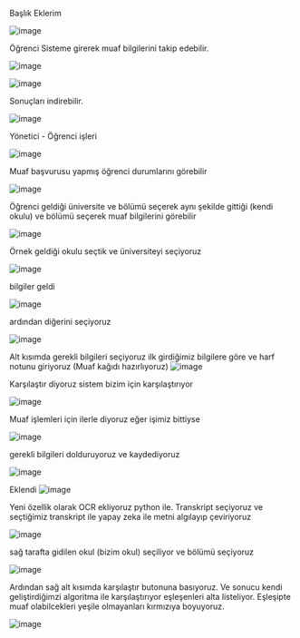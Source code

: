 Başlık Eklerim

![image](https://github.com/user-attachments/assets/0484912b-2230-4ea0-bb1a-1fbc8ba87ffa)

Öğrenci Sisteme girerek muaf bilgilerini takip edebilir.

![image](https://github.com/user-attachments/assets/e4a9ed26-b882-4c71-b9a8-d2b90e29877d)

![image](https://github.com/user-attachments/assets/3146a43e-c2f6-4f94-9ad3-575021d7c78e)

Sonuçları indirebilir.

![image](https://github.com/user-attachments/assets/03445c33-b7d3-4ae7-bd6f-433c02f6e2bc)

Yönetici - Öğrenci işleri

![image](https://github.com/user-attachments/assets/13103c9d-bb51-41bb-b9af-b0b08f9e04b0)

Muaf başvurusu yapmış öğrenci durumlarını görebilir

![image](https://github.com/user-attachments/assets/b2c4f1cc-6572-4bdb-a386-cc268b413e2e)

Öğrenci geldiği üniversite ve bölümü seçerek aynı şekilde gittiği (kendi okulu) ve bölümü seçerek muaf bilgilerini görebilir

![image](https://github.com/user-attachments/assets/9eed042a-7b01-43ee-b14c-be12aab02e24)

Örnek geldiği okulu seçtik ve üniversiteyi seçiyoruz

![image](https://github.com/user-attachments/assets/02c825cd-3e27-403d-9ab3-c6eaa670ee0e)

bilgiler geldi

![image](https://github.com/user-attachments/assets/f3c26b87-fe77-4b9b-9e95-446fa50af3c1)

ardından diğerini seçiyoruz

![image](https://github.com/user-attachments/assets/ae1898e0-8c47-4711-994b-b575e9f3b49d)

Alt kısımda gerekli bilgileri seçiyoruz ilk girdiğimiz bilgilere göre ve harf notunu giriyoruz
(Muaf kağıdı hazırlıyoruz)
![image](https://github.com/user-attachments/assets/d0219db4-88f0-4d3f-b888-5d926abd7124)

Karşılaştır diyoruz sistem bizim için karşılaştırıyor

![image](https://github.com/user-attachments/assets/6b3dc6ec-7061-4021-914e-7e4a66ddfe09)

Muaf işlemleri için ilerle diyoruz eğer işimiz bittiyse

![image](https://github.com/user-attachments/assets/eccde010-0d60-4998-baf2-49acd77e6cc1)

gerekli bilgileri dolduruyoruz ve kaydediyoruz

![image](https://github.com/user-attachments/assets/58e42568-078a-415c-9ac8-a777f76867fe)

Eklendi
![image](https://github.com/user-attachments/assets/264090cf-5dbd-4b18-8870-a977268ad1d6)


Yeni özellik olarak OCR ekliyoruz python ile. Transkript seçiyoruz ve seçtiğimiz transkript  ile yapay zeka ile metni algılayıp çeviriyoruz

![image](https://github.com/user-attachments/assets/c84a25ee-a66c-47a5-8038-01d880e194ed)


sağ tarafta gidilen okul (bizim okul) seçiliyor ve bölümü seçiyoruz 

![image](https://github.com/user-attachments/assets/ca50e9e6-7f29-4652-a6a8-69234d75d778)

Ardından sağ alt kısımda karşılaştır butonuna basıyoruz. Ve sonucu kendi geliştirdiğimzi algoritma ile karşılaştırıyor eşleşenleri alta listeliyor. Eşleşipte muaf olabilcekleri yeşile olmayanları kırmızıya boyuyoruz.

![image](https://github.com/user-attachments/assets/3a98a932-9fac-4ed4-9d46-75e856f589ec)


